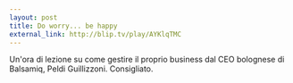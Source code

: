 ```yaml
---
layout: post
title: Do worry... be happy
external_link: http://blip.tv/play/AYKlqTMC
---
```


Un'ora di lezione su come gestire il proprio business dal CEO bolognese di Balsamiq, Peldi Guillizzoni. Consigliato.
